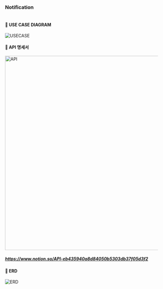 ### Notification
<h1>

#### 📂 USE CASE DIAGRAM
![USECASE](https://github.com/choisasa/Board/assets/84234028/c10e9869-dc05-456e-ae38-04d99a2cc6fc)


#### 📂 API 명세서
<img width="640" alt="API" src="https://github.com/choisasa/Board/assets/84234028/d7214dbf-8a79-453b-a68e-711f440931fa">

##### https://www.notion.so/API-eb435940a8d84050b5303db37f05d3f2

#### 📂 ERD
![ERD](https://github.com/choisasa/Board/assets/84234028/6b451b6b-cfcf-42ee-8928-e9f800eaf45e)




